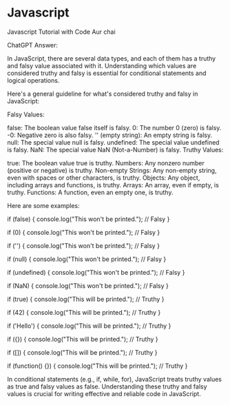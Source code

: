 # Javascript

Javascript Tutorial with Code Aur chai

<!-- here are something to know which datatype is true or false -->

<!-- Question:
how to know which datatype is false and which is true -->

ChatGPT Answer:

In JavaScript, there are several data types, and each of them has a truthy and falsy value associated with it. Understanding which values are considered truthy and falsy is essential for conditional statements and logical operations.

Here's a general guideline for what's considered truthy and falsy in JavaScript:

Falsy Values:

false: The boolean value false itself is falsy.
0: The number 0 (zero) is falsy.
-0: Negative zero is also falsy.
'' (empty string): An empty string is falsy.
null: The special value null is falsy.
undefined: The special value undefined is falsy.
NaN: The special value NaN (Not-a-Number) is falsy.
Truthy Values:

true: The boolean value true is truthy.
Numbers: Any nonzero number (positive or negative) is truthy.
Non-empty Strings: Any non-empty string, even with spaces or other characters, is truthy.
Objects: Any object, including arrays and functions, is truthy.
Arrays: An array, even if empty, is truthy.
Functions: A function, even an empty one, is truthy.

Here are some examples:

if (false) {
console.log("This won't be printed."); // Falsy
}

if (0) {
console.log("This won't be printed."); // Falsy
}

if ('') {
console.log("This won't be printed."); // Falsy
}

if (null) {
console.log("This won't be printed."); // Falsy
}

if (undefined) {
console.log("This won't be printed."); // Falsy
}

if (NaN) {
console.log("This won't be printed."); // Falsy
}

if (true) {
console.log("This will be printed."); // Truthy
}

if (42) {
console.log("This will be printed."); // Truthy
}

if ('Hello') {
console.log("This will be printed."); // Truthy
}

if ({}) {
console.log("This will be printed."); // Truthy
}

if ([]) {
console.log("This will be printed."); // Truthy
}

if (function() {}) {
console.log("This will be printed."); // Truthy
}

<!-- =================================== -->
In conditional statements (e.g., if, while, for), JavaScript treats truthy values as true and falsy values as false. Understanding these truthy and falsy values is crucial for writing effective and reliable code in JavaScript.